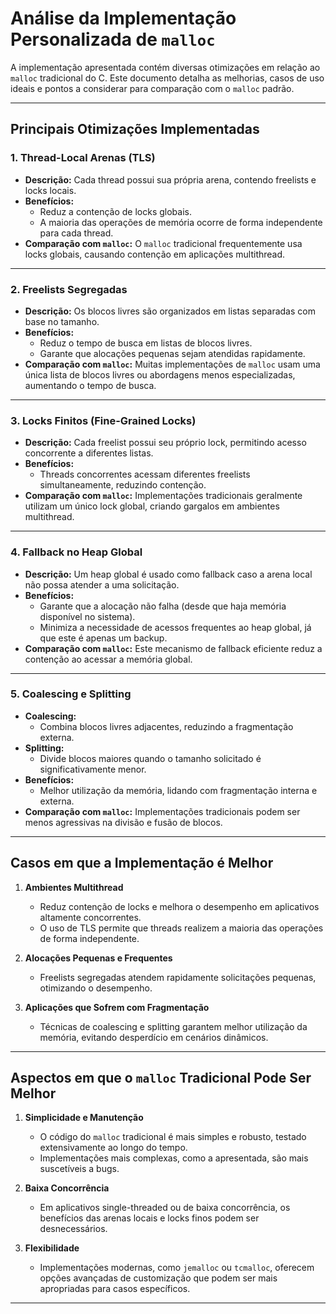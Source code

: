 # Análise da Implementação Personalizada de `malloc`

A implementação apresentada contém diversas otimizações em relação ao `malloc` tradicional do C. Este documento detalha as melhorias, casos de uso ideais e pontos a considerar para comparação com o `malloc` padrão.

---

## **Principais Otimizações Implementadas**

### 1. **Thread-Local Arenas (TLS)**
- **Descrição:** Cada thread possui sua própria arena, contendo freelists e locks locais.
- **Benefícios:**
  - Reduz a contenção de locks globais.
  - A maioria das operações de memória ocorre de forma independente para cada thread.
- **Comparação com `malloc`:** O `malloc` tradicional frequentemente usa locks globais, causando contenção em aplicações multithread.

---

### 2. **Freelists Segregadas**
- **Descrição:** Os blocos livres são organizados em listas separadas com base no tamanho.
- **Benefícios:**
  - Reduz o tempo de busca em listas de blocos livres.
  - Garante que alocações pequenas sejam atendidas rapidamente.
- **Comparação com `malloc`:** Muitas implementações de `malloc` usam uma única lista de blocos livres ou abordagens menos especializadas, aumentando o tempo de busca.

---

### 3. **Locks Finitos (Fine-Grained Locks)**
- **Descrição:** Cada freelist possui seu próprio lock, permitindo acesso concorrente a diferentes listas.
- **Benefícios:**
  - Threads concorrentes acessam diferentes freelists simultaneamente, reduzindo contenção.
- **Comparação com `malloc`:** Implementações tradicionais geralmente utilizam um único lock global, criando gargalos em ambientes multithread.

---

### 4. **Fallback no Heap Global**
- **Descrição:** Um heap global é usado como fallback caso a arena local não possa atender a uma solicitação.
- **Benefícios:**
  - Garante que a alocação não falha (desde que haja memória disponível no sistema).
  - Minimiza a necessidade de acessos frequentes ao heap global, já que este é apenas um backup.
- **Comparação com `malloc`:** Este mecanismo de fallback eficiente reduz a contenção ao acessar a memória global.

---

### 5. **Coalescing e Splitting**
- **Coalescing:**
  - Combina blocos livres adjacentes, reduzindo a fragmentação externa.
- **Splitting:**
  - Divide blocos maiores quando o tamanho solicitado é significativamente menor.
- **Benefícios:**
  - Melhor utilização da memória, lidando com fragmentação interna e externa.
- **Comparação com `malloc`:** Implementações tradicionais podem ser menos agressivas na divisão e fusão de blocos.

---

## **Casos em que a Implementação é Melhor**

1. **Ambientes Multithread**
   - Reduz contenção de locks e melhora o desempenho em aplicativos altamente concorrentes.
   - O uso de TLS permite que threads realizem a maioria das operações de forma independente.

2. **Alocações Pequenas e Frequentes**
   - Freelists segregadas atendem rapidamente solicitações pequenas, otimizando o desempenho.

3. **Aplicações que Sofrem com Fragmentação**
   - Técnicas de coalescing e splitting garantem melhor utilização da memória, evitando desperdício em cenários dinâmicos.

---

## **Aspectos em que o `malloc` Tradicional Pode Ser Melhor**

1. **Simplicidade e Manutenção**
   - O código do `malloc` tradicional é mais simples e robusto, testado extensivamente ao longo do tempo.
   - Implementações mais complexas, como a apresentada, são mais suscetíveis a bugs.

2. **Baixa Concorrência**
   - Em aplicativos single-threaded ou de baixa concorrência, os benefícios das arenas locais e locks finos podem ser desnecessários.

3. **Flexibilidade**
   - Implementações modernas, como `jemalloc` ou `tcmalloc`, oferecem opções avançadas de customização que podem ser mais apropriadas para casos específicos.

---
